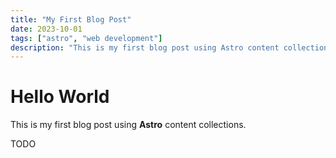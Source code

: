 ```yaml
---
title: "My First Blog Post"
date: 2023-10-01
tags: ["astro", "web development"]
description: "This is my first blog post using Astro content collections."
---
```


# Hello World

This is my first blog post using **Astro** content collections.

TODO